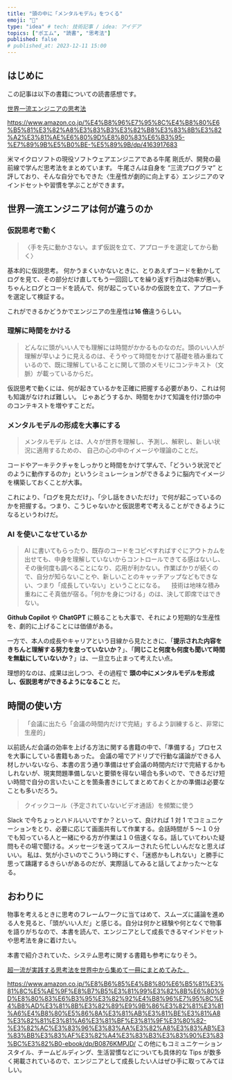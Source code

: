 ```yaml
---
title: "頭の中に「メンタルモデル」をつくる"
emoji: "📝"
type: "idea" # tech: 技術記事 / idea: アイデア
topics: ["ポエム", "読書", "思考法"]
published: false
# published_at: 2023-12-11 15:00
---
```


## はじめに

この記事は以下の書籍についての読書感想です。

[世界一流エンジニアの思考法](https://www.amazon.co.jp/%E4%B8%96%E7%95%8C%E4%B8%80%E6%B5%81%E3%82%A8%E3%83%B3%E3%82%B8%E3%83%8B%E3%82%A2%E3%81%AE%E6%80%9D%E8%80%83%E6%B3%95-%E7%89%9B%E5%B0%BE-%E5%89%9B/dp/4163917683)

https://www.amazon.co.jp/%E4%B8%96%E7%95%8C%E4%B8%80%E6%B5%81%E3%82%A8%E3%83%B3%E3%82%B8%E3%83%8B%E3%82%A2%E3%81%AE%E6%80%9D%E8%80%83%E6%B3%95-%E7%89%9B%E5%B0%BE-%E5%89%9B/dp/4163917683

米マイクロソフトの現役ソフトウェアエンジニアである牛尾 剛氏が、開発の最前線で学んだ思考法をまとめています。
牛尾さんは自身を “三流プログラマ” と評しており、そんな自分でもできた〈生産性が劇的に向上する〉エンジニアのマインドセットや習慣を学ぶことができます。

## 世界一流エンジニアは何が違うのか

### 仮説思考で動く

> 〈手を先に動かさない。まず仮説を立て、アプローチを選定してから動く〉

基本的に仮説思考。
何かうまくいかないときに、とりあえずコードを動かしてログを見て、その部分だけ直してもう一回回してを繰り返す行為は効率が悪い。
ちゃんとログとコードを読んで、何が起こっているかの仮説を立て、アプローチを選定して検証する。

これができるかどうかでエンジニアの生産性は**16 倍**違うらしい。

### 理解に時間をかける

> どんなに頭がいい人でも理解には時間がかかるものなのだ。頭のいい人が理解が早いように見えるのは、そうやって時間をかけて基礎を積み重ねているので、既に理解していることに関して頭のメモリにコンテキスト（文脈）が載っているからだ。

仮説思考で動くには、何が起きているかを正確に把握する必要があり、これは何も知識がなければ難しい。
じゃあどうするか、時間をかけて知識を付け頭の中のコンテキストを増やすことだ。

### メンタルモデルの形成を大事にする

> メンタルモデル とは、人々が世界を理解し、予測し、解釈し、新しい状況に適用するための、 自己の心の中のイメージや理論のことだ。

コードやアーキテクチャをしっかりと時間をかけて学んで、「どういう状況でどのように動作するのか」というシミュレーションができるように脳内でイメージを構築しておくことが大事。

これにより、「ログを見ただけ」、「少し話をきいただけ」で何が起こっているのかを把握する。つまり、こうじゃないかと仮説思考で考えることができるようになるというわけだ。

### AI を使いこなせているか

> AI に書いてもらったり、既存のコードをコピペすればすぐにアウトカムを出せても、中身を理解していないからコントロールできてる感はないし、その後何度も調べることになり、応用が利かない。作業ばかりが続くので、自分が知らないことや、新しいことのキャッチアップなどもできない、つまり「成長していない」ということになる。 　技術は地味な積み重ねにこそ真価が宿る。「何かを身につける」のは、決して即席ではできない。

**Github Copilot** や **ChatGPT** に頼ることも大事で、それにより短期的な生産性を、劇的に上げることには価値がある。

一方で、本人の成長やキャリアという目線から見たときに、「**提示された内容をきちんと理解する努力を怠っていないか？**」、「**同じこと何度も何度も聞いて時間を無駄にしていないか？**」は、一旦立ち止まって考えたい点。

理想的なのは、成果は出しつつ、その過程で **頭の中にメンタルモデルを形成し、仮説思考ができるようになること** だ。

## 時間の使い方

> 「会議に出たら「会議の時間内だけで完結」するよう訓練すると、非常に生産的」

以前読んだ会議の効率を上げる方法に関する書籍の中で、「準備する」プロセスを大事にしている書籍もあった。
会議の場でアドリブで行動な議論ができる人材しかいないなら、本書の言う通り準備はせず会議の時間内だけで完結するかもしれないが、現実問題準備しないと要領を得ない場合も多いので、できるだけ短い時間で自分の言いたいことを箇条書きにしてまとめておくとかの準備は必要なことも多いだろう。

> クイックコール（予定されていないビデオ通話）を頻繁に使う

Slack で今ちょっとハドルいいですか？といって、良ければ 1 対 1 でコミュニケーションをとり、必要に応じて画面共有して作業する。会話時間が 5 ～１０分でも知っている人と一緒にやる方が作業は１０倍速くなる。話していてわいた疑問もその場で聞ける。メッセージを送ってスルーされたら忙しいんだなと思えばいい。
私は、気が小さいのでこういう時にすぐ、「迷惑かもしれない」と勝手に思って躊躇するきらいがあるのだが、実際話してみると話してよかった～となる。

## おわりに

物事を考えるときに思考のフレームワークに当てはめて、スムーズに議論を進める人を見ると、「頭がいい人だ」と感じる。自分は何かと経験や何となくで物事を語りがちなので、本書を読んで、エンジニアとして成長できるマインドセットや思考法を身に着けたい。

本書で紹介されていた、システム思考に関する書籍も参考になりそう。

[超一流が実践する思考法を世界中から集めて一冊にまとめてみた。](https://www.amazon.co.jp/%E8%B6%85%E4%B8%80%E6%B5%81%E3%81%8C%E5%AE%9F%E8%B7%B5%E3%81%99%E3%82%8B%E6%80%9D%E8%80%83%E6%B3%95%E3%82%92%E4%B8%96%E7%95%8C%E4%B8%AD%E3%81%8B%E3%82%89%E9%9B%86%E3%82%81%E3%81%A6%E4%B8%80%E5%86%8A%E3%81%AB%E3%81%BE%E3%81%A8%E3%82%81%E3%81%A6%E3%81%BF%E3%81%9F%E3%80%82-%E3%82%AC%E3%83%96%E3%83%AA%E3%82%A8%E3%83%AB%E3%83%BB%E3%83%AF%E3%82%A4%E3%83%B3%E3%83%90%E3%83%BC%E3%82%B0-ebook/dp/B0876KMPJD/)

https://www.amazon.co.jp/%E8%B6%85%E4%B8%80%E6%B5%81%E3%81%8C%E5%AE%9F%E8%B7%B5%E3%81%99%E3%82%8B%E6%80%9D%E8%80%83%E6%B3%95%E3%82%92%E4%B8%96%E7%95%8C%E4%B8%AD%E3%81%8B%E3%82%89%E9%9B%86%E3%82%81%E3%81%A6%E4%B8%80%E5%86%8A%E3%81%AB%E3%81%BE%E3%81%A8%E3%82%81%E3%81%A6%E3%81%BF%E3%81%9F%E3%80%82-%E3%82%AC%E3%83%96%E3%83%AA%E3%82%A8%E3%83%AB%E3%83%BB%E3%83%AF%E3%82%A4%E3%83%B3%E3%83%90%E3%83%BC%E3%82%B0-ebook/dp/B0876KMPJD/
この他にもコミュニケーションスタイル、チームビルディング、生活習慣などについても具体的な Tips が数多く掲載されているので、エンジニアとして成長したい人はぜひ手に取ってみてほしい。

